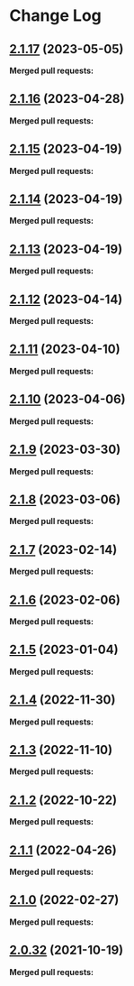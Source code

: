 # Change Log

## [2.1.17](https://github.com/networknt/event-importer/tree/2.1.17) (2023-05-05)


**Merged pull requests:**


## [2.1.16](https://github.com/networknt/event-importer/tree/2.1.16) (2023-04-28)


**Merged pull requests:**




## [2.1.15](https://github.com/networknt/event-importer/tree/2.1.15) (2023-04-19)


**Merged pull requests:**


## [2.1.14](https://github.com/networknt/event-importer/tree/2.1.14) (2023-04-19)


**Merged pull requests:**




## [2.1.13](https://github.com/networknt/event-importer/tree/2.1.13) (2023-04-19)


**Merged pull requests:**


## [2.1.12](https://github.com/networknt/event-importer/tree/2.1.12) (2023-04-14)


**Merged pull requests:**




## [2.1.11](https://github.com/networknt/event-importer/tree/2.1.11) (2023-04-10)


**Merged pull requests:**


## [2.1.10](https://github.com/networknt/event-importer/tree/2.1.10) (2023-04-06)


**Merged pull requests:**


## [2.1.9](https://github.com/networknt/event-importer/tree/2.1.9) (2023-03-30)


**Merged pull requests:**




## [2.1.8](https://github.com/networknt/event-importer/tree/2.1.8) (2023-03-06)


**Merged pull requests:**


## [2.1.7](https://github.com/networknt/event-importer/tree/2.1.7) (2023-02-14)


**Merged pull requests:**




## [2.1.6](https://github.com/networknt/event-importer/tree/2.1.6) (2023-02-06)


**Merged pull requests:**


## [2.1.5](https://github.com/networknt/event-importer/tree/2.1.5) (2023-01-04)


**Merged pull requests:**


## [2.1.4](https://github.com/networknt/event-importer/tree/2.1.4) (2022-11-30)


**Merged pull requests:**


## [2.1.3](https://github.com/networknt/event-importer/tree/2.1.3) (2022-11-10)


**Merged pull requests:**


## [2.1.2](https://github.com/networknt/event-importer/tree/2.1.2) (2022-10-22)


**Merged pull requests:**


## [2.1.1](https://github.com/networknt/event-importer/tree/2.1.1) (2022-04-26)


**Merged pull requests:**


## [2.1.0](https://github.com/networknt/event-importer/tree/2.1.0) (2022-02-27)


**Merged pull requests:**


## [2.0.32](https://github.com/lightapi/event-importer/tree/2.0.32) (2021-10-19)


**Merged pull requests:**

